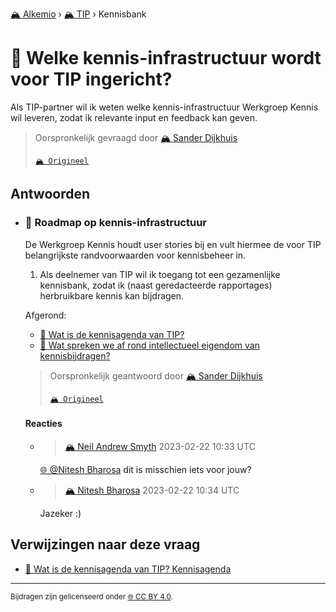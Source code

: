 [🏔️ Alkemio](https://welcome.alkem.io/) › [🏔️ TIP](https://alkem.io/tip/dashboard) › Kennisbank
# 📄 Welke kennis-infrastructuur wordt voor TIP ingericht?
Als TIP-partner wil ik weten welke kennis-infrastructuur Werkgroep Kennis wil leveren, zodat ik relevante input en feedback kan geven.
> Oorspronkelijk gevraagd door [🏔️ Sander Dijkhuis](https://alkem.io/user/sander-dijkhuis-3912)
>
> [`🏔️ Origineel`](https://alkem.io/tip/collaboration/welkekennis-infrast-7437)

## Antwoorden
- ### <a id="roadmapopkennis-in-7750"></a> 📌 Roadmap op kennis-infrastructuur
  De Werkgroep Kennis houdt user stories bij en vult hiermee de voor TIP belangrijkste randvoorwaarden voor kennisbeheer in.
  
  1.  Als deelnemer van TIP wil ik toegang tot een gezamenlijke kennisbank, zodat ik (naast geredacteerde rapportages) herbruikbare kennis kan bijdragen.
  
  Afgerond:
  
  *   [📄 Wat is de kennisagenda van TIP?](watisdekennisagen-9941.md)
  *   [📄 Wat spreken we af rond intellectueel eigendom van kennisbijdragen?](watsprekenweafro-7445.md)

  > Oorspronkelijk geantwoord door [🏔️ Sander Dijkhuis](https://alkem.io/tip/collaboration/welkekennis-infrast-7437/posts/roadmapopkennis-in-7750)
  >
  > [`🏔️ Origineel`](https://alkem.io/tip/collaboration/welkekennis-infrast-7437/posts/roadmapopkennis-in-7750)

  #### Reacties
    - > [🏔️ Neil  Andrew Smyth](https://alkem.io/user/neil-smyth-admin) 2023-02-22 10:33 UTC
          
      [🌐 @Nitesh Bharosa](https://alkem.io/user/nitesh-bharosa-5829) dit is misschien iets voor jouw?
    - > [🏔️ Nitesh Bharosa](https://alkem.io/user/nitesh-bharosa-5829) 2023-02-22 10:34 UTC
          
      Jazeker :)
## Verwijzingen naar deze vraag
- [📌 Wat is de kennisagenda van TIP? Kennisagenda](watisdekennisagen-9941.md#kennisagenda-5711)
* * *
<small>Bijdragen zijn gelicenseerd onder [🌐 CC BY 4.0](https://creativecommons.org/licenses/by/4.0/deed.nl).</small>
